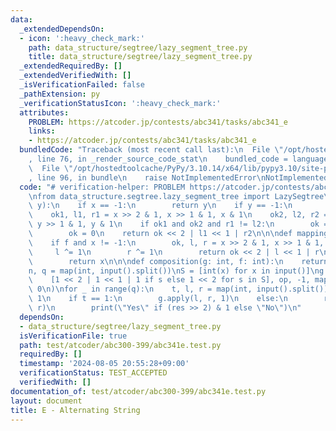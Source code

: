 ```yaml
---
data:
  _extendedDependsOn:
  - icon: ':heavy_check_mark:'
    path: data_structure/segtree/lazy_segment_tree.py
    title: data_structure/segtree/lazy_segment_tree.py
  _extendedRequiredBy: []
  _extendedVerifiedWith: []
  _isVerificationFailed: false
  _pathExtension: py
  _verificationStatusIcon: ':heavy_check_mark:'
  attributes:
    PROBLEM: https://atcoder.jp/contests/abc341/tasks/abc341_e
    links:
    - https://atcoder.jp/contests/abc341/tasks/abc341_e
  bundledCode: "Traceback (most recent call last):\n  File \"/opt/hostedtoolcache/PyPy/3.10.14/x64/lib/pypy3.10/site-packages/onlinejudge_verify/documentation/build.py\"\
    , line 76, in _render_source_code_stat\n    bundled_code = language.bundle(\n\
    \  File \"/opt/hostedtoolcache/PyPy/3.10.14/x64/lib/pypy3.10/site-packages/onlinejudge_verify/languages/python.py\"\
    , line 96, in bundle\n    raise NotImplementedError\nNotImplementedError\n"
  code: "# verification-helper: PROBLEM https://atcoder.jp/contests/abc341/tasks/abc341_e\n\
    \nfrom data_structure.segtree.lazy_segment_tree import LazySegtree\n\n\ndef op(x,\
    \ y):\n    if x == -1:\n        return y\n    if y == -1:\n        return x\n\
    \    ok1, l1, r1 = x >> 2 & 1, x >> 1 & 1, x & 1\n    ok2, l2, r2 = y >> 2 & 1,\
    \ y >> 1 & 1, y & 1\n    if ok1 and ok2 and r1 != l2:\n        ok = 1\n    else:\n\
    \        ok = 0\n    return ok << 2 | l1 << 1 | r2\n\n\ndef mapping(f: int, x):\n\
    \    if f and x != -1:\n        ok, l, r = x >> 2 & 1, x >> 1 & 1, x & 1\n   \
    \     l ^= 1\n        r ^= 1\n        return ok << 2 | l << 1 | r\n    else:\n\
    \        return x\n\n\ndef composition(g: int, f: int):\n    return g ^ f\n\n\n\
    n, q = map(int, input().split())\nS = [int(x) for x in input()]\ng = LazySegtree(\n\
    \    [1 << 2 | 1 << 1 | 1 if s else 1 << 2 for s in S], op, -1, mapping, composition,\
    \ 0\n)\nfor _ in range(q):\n    t, l, r = map(int, input().split())\n    l -=\
    \ 1\n    if t == 1:\n        g.apply(l, r, 1)\n    else:\n        res = g.prod(l,\
    \ r)\n        print(\"Yes\" if (res >> 2) & 1 else \"No\")\n"
  dependsOn:
  - data_structure/segtree/lazy_segment_tree.py
  isVerificationFile: true
  path: test/atcoder/abc300-399/abc341e.test.py
  requiredBy: []
  timestamp: '2024-08-05 20:55:28+09:00'
  verificationStatus: TEST_ACCEPTED
  verifiedWith: []
documentation_of: test/atcoder/abc300-399/abc341e.test.py
layout: document
title: E - Alternating String
---
```

